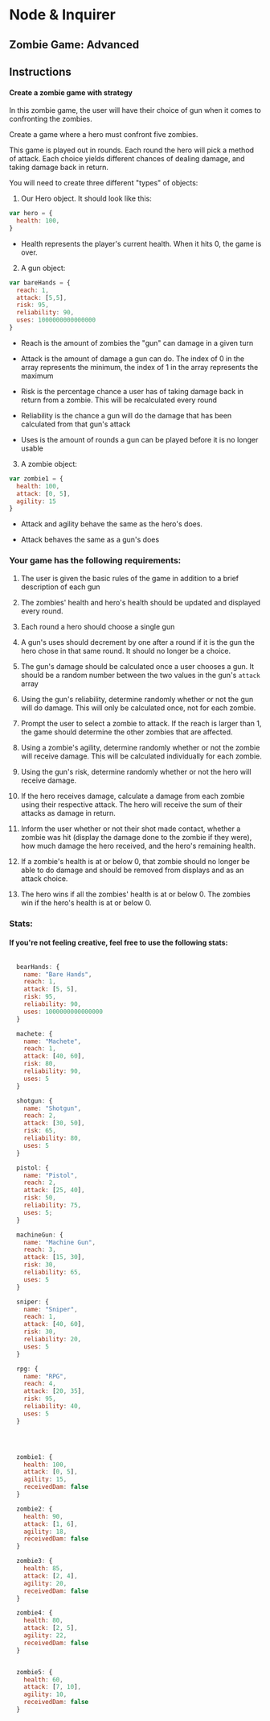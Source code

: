 # Node & Inquirer

## Zombie Game: Advanced

## Instructions

#### Create a zombie game with strategy
In this zombie game, the user will have their choice of gun when it comes to confronting the zombies.

Create a game where a hero must confront five zombies. 

This game is played out in rounds. Each round the hero will pick a method of attack. Each choice yields different chances of dealing damage, and taking damage back in return. 

You will need to create three different "types" of objects:

1. Our Hero object. It should look like this: 
```javascript
var hero = {
  health: 100,
}
```
* Health represents the player's current health. When it hits 0, the game is over.

2. A gun object:
```javascript
var bareHands = {
  reach: 1,
  attack: [5,5],
  risk: 95,
  reliability: 90,
  uses: 1000000000000000 
}
```

* Reach is the amount of zombies the "gun" can damage in a given turn

* Attack is the amount of damage a gun can do. The index of 0 in the array represents the minimum, the index of 1 in the array represents the maximum

* Risk is the percentage chance a user has of taking damage back in return from a zombie. This will be recalculated every round

* Reliability is the chance a gun will do the damage that has been calculated from that gun's attack

* Uses is the amount of rounds a gun can be played before it is no longer usable

3. A zombie object:
```javascript
var zombie1 = {
  health: 100,
  attack: [0, 5],
  agility: 15
}
```
* Attack and agility behave the same as the hero's does. 

* Attack behaves the same as a gun's does


### Your game has the following requirements: 

1. The user is given the basic rules of the game in addition to a brief description of each gun

2. The zombies' health and hero's health should be updated and displayed every round. 

3. Each round a hero should choose a single gun

4. A gun's uses should decrement by one after a round if it is the gun the hero chose in that same round. It should no longer be a choice.

5. The gun's damage should be calculated once a user chooses a gun. It should be a random number between the two values in the gun's `attack` array

6. Using the gun's reliability, determine randomly whether or not the gun will do damage. This will only be calculated once, not for each zombie.

7. Prompt the user to select a zombie to attack. If the reach is larger than 1, the game should determine the other zombies that are affected. 

8. Using a zombie's agility, determine randomly whether or not the zombie will receive damage. This will be calculated individually for each zombie.

9. Using the gun's risk, determine randomly whether or not the hero will receive damage.

10. If the hero receives damage, calculate a damage from each zombie using their respective attack. The hero will receive the sum of their attacks as damage in return.

11. Inform the user whether or not their shot made contact, whether a zombie was hit (display the damage done to the zombie if they were), how much damage the hero received, and the hero's remaining health. 

12. If a zombie's health is at or below 0, that zombie should no longer be able to do damage and should be removed from displays and as an attack choice. 

13. The hero wins if all the zombies' health is at or below 0. The zombies win if the hero's health is at or below 0. 



### Stats:

#### If you're not feeling creative, feel free to use the following stats:

```javascript

  bearHands: {
    name: "Bare Hands",
    reach: 1,
    attack: [5, 5],
    risk: 95,
    reliability: 90,
    uses: 1000000000000000
  }

  machete: {
    name: "Machete",
    reach: 1,
    attack: [40, 60],
    risk: 80,
    reliability: 90,
    uses: 5
  }

  shotgun: {
    name: "Shotgun",
    reach: 2,
    attack: [30, 50],
    risk: 65,
    reliability: 80,
    uses: 5
  }

  pistol: {
    name: "Pistol",
    reach: 2,
    attack: [25, 40],
    risk: 50,
    reliability: 75,
    uses: 5;
  }

  machineGun: {
    name: "Machine Gun",
    reach: 3,
    attack: [15, 30],
    risk: 30,
    reliability: 65,
    uses: 5
  }

  sniper: {
    name: "Sniper",
    reach: 1,
    attack: [40, 60],
    risk: 30,
    reliability: 20,
    uses: 5
  }

  rpg: {
    name: "RPG",
    reach: 4,
    attack: [20, 35],
    risk: 95,
    reliability: 40,
    uses: 5
  }




  zombie1: {
    health: 100,
    attack: [0, 5],
    agility: 15,
    receivedDam: false
  }

  zombie2: {
    health: 90,
    attack: [1, 6],
    agility: 18,
    receivedDam: false
  }

  zombie3: {
    health: 85,
    attack: [2, 4],
    agility: 20,
    receivedDam: false
  }

  zombie4: {
    health: 80,
    attack: [2, 5],
    agility: 22,
    receivedDam: false
  }


  zombie5: {
    health: 60,
    attack: [7, 10],
    agility: 10,
    receivedDam: false
  }


```



